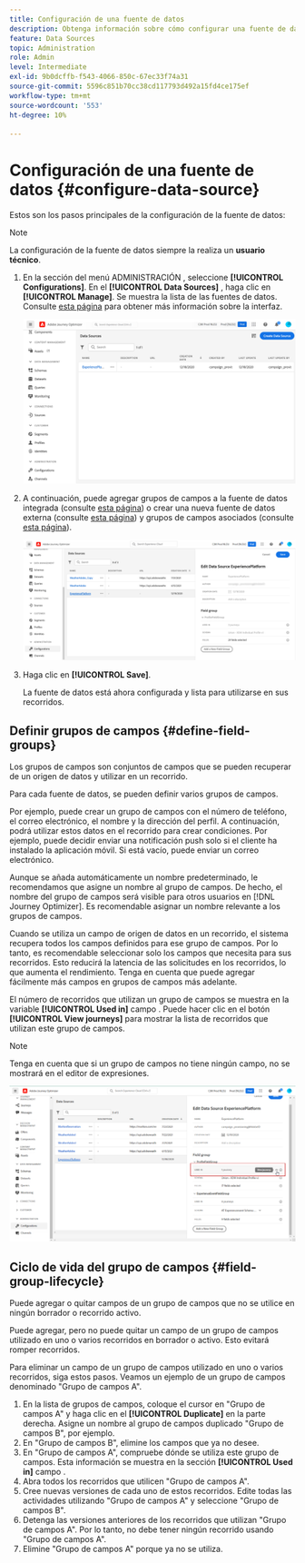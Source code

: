 ```yaml
---
title: Configuración de una fuente de datos
description: Obtenga información sobre cómo configurar una fuente de datos
feature: Data Sources
topic: Administration
role: Admin
level: Intermediate
exl-id: 9b0dcffb-f543-4066-850c-67ec33f74a31
source-git-commit: 5596c851b70cc38cd117793d492a15fd4ce175ef
workflow-type: tm+mt
source-wordcount: '553'
ht-degree: 10%

---
```


# Configuración de una fuente de datos {#configure-data-source}

Estos son los pasos principales de la configuración de la fuente de datos:

>[!NOTE]
>
>La configuración de la fuente de datos siempre la realiza un **usuario técnico**.

1. En la sección del menú ADMINISTRACIÓN , seleccione **[!UICONTROL Configurations]**. En el  **[!UICONTROL Data Sources]** , haga clic en **[!UICONTROL Manage]**. Se muestra la lista de las fuentes de datos. Consulte [esta página](../start/user-interface.md) para obtener más información sobre la interfaz.

   ![](assets/journey18.png)

1. A continuación, puede agregar grupos de campos a la fuente de datos integrada (consulte [esta página](../datasource/adobe-experience-platform-data-source.md)) o crear una nueva fuente de datos externa (consulte [esta página](../datasource/external-data-sources.md)) y grupos de campos asociados (consulte [esta página](../datasource/configure-data-sources.md#define-field-groups)).

   ![](assets/journey23.png)

1. Haga clic en **[!UICONTROL Save]**.

   La fuente de datos está ahora configurada y lista para utilizarse en sus recorridos.

## Definir grupos de campos {#define-field-groups}

Los grupos de campos son conjuntos de campos que se pueden recuperar de un origen de datos y utilizar en un recorrido.

Para cada fuente de datos, se pueden definir varios grupos de campos.

Por ejemplo, puede crear un grupo de campos con el número de teléfono, el correo electrónico, el nombre y la dirección del perfil. A continuación, podrá utilizar estos datos en el recorrido para crear condiciones. Por ejemplo, puede decidir enviar una notificación push solo si el cliente ha instalado la aplicación móvil. Si está vacío, puede enviar un correo electrónico.

Aunque se añada automáticamente un nombre predeterminado, le recomendamos que asigne un nombre al grupo de campos. De hecho, el nombre del grupo de campos será visible para otros usuarios en [!DNL Journey Optimizer]. Es recomendable asignar un nombre relevante a los grupos de campos.

Cuando se utiliza un campo de origen de datos en un recorrido, el sistema recupera todos los campos definidos para ese grupo de campos. Por lo tanto, es recomendable seleccionar solo los campos que necesita para sus recorridos. Esto reducirá la latencia de las solicitudes en los recorridos, lo que aumenta el rendimiento. Tenga en cuenta que puede agregar fácilmente más campos en grupos de campos más adelante.

El número de recorridos que utilizan un grupo de campos se muestra en la variable **[!UICONTROL Used in]** campo . Puede hacer clic en el botón **[!UICONTROL View journeys]** para mostrar la lista de recorridos que utilizan este grupo de campos.

>[!NOTE]
>
>Tenga en cuenta que si un grupo de campos no tiene ningún campo, no se mostrará en el editor de expresiones.

![](assets/journey3bis.png)

## Ciclo de vida del grupo de campos {#field-group-lifecycle}

Puede agregar o quitar campos de un grupo de campos que no se utilice en ningún borrador o recorrido activo.

Puede agregar, pero no puede quitar un campo de un grupo de campos utilizado en uno o varios recorridos en borrador o activo. Esto evitará romper recorridos.

Para eliminar un campo de un grupo de campos utilizado en uno o varios recorridos, siga estos pasos. Veamos un ejemplo de un grupo de campos denominado &quot;Grupo de campos A&quot;.

1. En la lista de grupos de campos, coloque el cursor en &quot;Grupo de campos A&quot; y haga clic en el **[!UICONTROL Duplicate]** en la parte derecha. Asigne un nombre al grupo de campos duplicado &quot;Grupo de campos B&quot;, por ejemplo.
1. En &quot;Grupo de campos B&quot;, elimine los campos que ya no desee.
1. En &quot;Grupo de campos A&quot;, compruebe dónde se utiliza este grupo de campos. Esta información se muestra en la sección **[!UICONTROL Used in]** campo .
1. Abra todos los recorridos que utilicen &quot;Grupo de campos A&quot;.
1. Cree nuevas versiones de cada uno de estos recorridos. Edite todas las actividades utilizando &quot;Grupo de campos A&quot; y seleccione &quot;Grupo de campos B&quot;.
1. Detenga las versiones anteriores de los recorridos que utilizan &quot;Grupo de campos A&quot;. Por lo tanto, no debe tener ningún recorrido usando &quot;Grupo de campos A&quot;.
1. Elimine &quot;Grupo de campos A&quot; porque ya no se utiliza.
